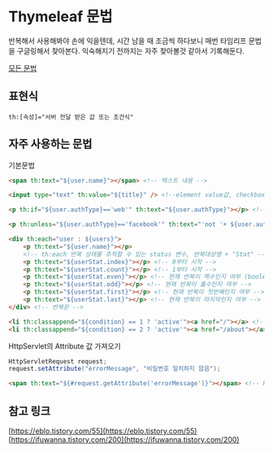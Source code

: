 # Thymeleaf 문법

반복해서 사용해봐야 손에 익을텐데, 시간 남을 때 조금씩 하다보니 매번 타임리프 문법을 구글링해서 찾아본다. 익숙해지기 전까지는 자주 찾아볼것 같아서 기록해둔다.

[모든 문법](https://noritersand.github.io/java/java-%ED%83%80%EC%9E%84%EB%A6%AC%ED%94%84-thymeleaf-%EA%B8%B0%EB%B3%B8/)

## 표현식

```
th:[속성]="서버 전달 받은 값 또는 조건식"
```

## 자주 사용하는 문법

기본문법
```html
<span th:text="${user.name}"></span> <!-- 텍스트 내용 -->

<input type="text" th:value="${title}" /> <!--element value값, checkbox, input 등 -->

<p th:if="${user.authType}=='web'" th:text="${user.authType}"></p> <!-- 조건문 -->

<p th:unless="${user.authType}=='facebook'" th:text="'not '+ ${user.authType}"></p> <!-- else -->

<div th:each="user : ${users}">
    <p th:text="${user.name}"></p>
    <!-- th:each 반복 상태를 추척할 수 있는 status 변수, 반복대상명 + "Stat" -->
    <p th:text="${userStat.index}"></p> <!-- 0부터 시작 -->
    <p th:text="${userStat.count}"></p> <!-- 1부터 시작 -->
    <p th:text="${userStat.even}"></p> <!-- 현재 반복이 짝수인지 여부 (boolean) -->
    <p th:text="${userStat.odd}"></p> <!-- 현재 반복이 홀수인지 여부 -->
    <p th:text="${userStat.first}"></p> <!-- 현재 반복이 첫번째인지 여부 -->
    <p th:text="${userStat.last}"></p> <!-- 현재 반복이 마지막인지 여부 -->
</div> <!-- 반복문 -->

<li th:classappend="${condition} == 1 ? 'active'"><a href="/"></a> <!-- condition이 1이면 "/" 링크를 가진 'active' 클래스 추가 -->
<li th:classappend="${condition} == 2 ? 'active'"><a href="/about"></a> <!-- 상황에 따라 동적으로 class 추가 -->
```

HttpServlet의 Attribute 값 가져오기

```java
HttpServletRequest request;
request.setAttribute("errorMessage", "비밀번호 일치하지 않음");
```

```html
<span th:text="${#request.getAttribute('errorMessage')}"></span> <!-- HttpServletRequest object의 'errorMessage'를 반환 -->
```


## 참고 링크
[https://eblo.tistory.com/55](https://eblo.tistory.com/55)
[https://ifuwanna.tistory.com/200](https://ifuwanna.tistory.com/200)